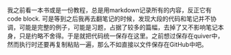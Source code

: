 我之前看一本书或是一份教程，总是用markdown记录所有的内容，反正它有code block. 可是等到之后我再去翻笔记的时候，发现大段的代码和笔记并不协调，可能是完整的例子，可能是习题，占据了较多的篇幅，去掉了又不影响笔记本身，只是约略不舍得。于是就把代码统一保存在这里。之前想过保存在quiver中，然而执行时还要再复制粘贴一遍，那么不如直接以文件保存在GitHub中吧。